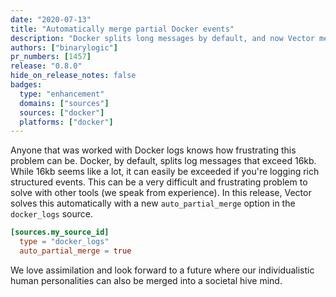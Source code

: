 ```yaml
---
date: "2020-07-13"
title: "Automatically merge partial Docker events"
description: "Docker splits long messages by default, and now Vector merges them back for you"
authors: ["binarylogic"]
pr_numbers: [1457]
release: "0.8.0"
hide_on_release_notes: false
badges:
  type: "enhancement"
  domains: ["sources"]
  sources: ["docker"]
  platforms: ["docker"]
---
```


Anyone that was worked with Docker logs knows how frustrating this problem
can be. Docker, by default, splits log messages that exceed 16kb. While 16kb
seems like a lot, it can easily be exceeded if you're logging rich structured
events. This can be a very difficult and frustrating problem to solve with
other tools (we speak from experience). In this release, Vector solves this
automatically with a new `auto_partial_merge` option in the `docker_logs` source.

```toml title="vector.toml"
[sources.my_source_id]
  type = "docker_logs"
  auto_partial_merge = true
```

We love assimilation and look forward to a future where our individualistic
human personalities can also be merged into a societal hive mind.
